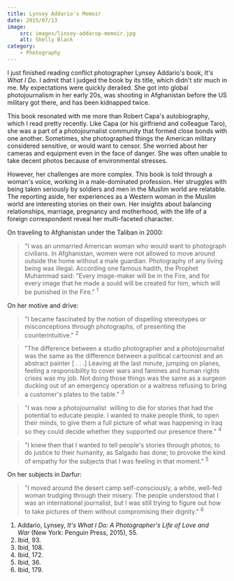 ```yaml
---
title: Lynsey Addario's Memoir
date: 2015/07/13
image:
    src: images/linsey-addarop-memoir.jpg
    alt: Shelly Black
category:
    - Photography
---
```


I just finished reading conflict photographer Lynsey Addario's book, _It's What I Do_. I admit that I judged the book by its title, which didn't stir much in me. My expectations were quickly derailed. She got into global photojournalism in her early 20s, was shooting in Afghanistan before the US military got there, and has been kidnapped twice.

This book resonated with me more than Robert Capa's autobiography, which I read pretty recently. Like Capa (or his girlfriend and colleague Taro), she was a part of a photojournalist community that formed close bonds with one another. Sometimes, she photographed things the American military considered sensitive, or would want to censor. She worried about her cameras and equipment even in the face of danger. She was often unable to take decent photos because of environmental stresses.

However, her challenges are more complex. This book is told through a woman's voice, working in a male-dominated profession. Her struggles with being taken seriously by soldiers and men in the Muslim world are relatable. The reporting aside, her experiences as a Western woman in the Muslim world are interesting stories on their own. Her insights about balancing relationships, marriage, pregnancy and motherhood, with the life of a foreign correspondent reveal her multi-faceted character.

On traveling to Afghanistan under the Taliban in 2000:

> "I was an unmarried American woman who would want to photograph civilians. In Afghanistan, women were not allowed to move around outside the home without a male guardian. Photography of any living being was illegal. According one famous hadith, the Prophet Muhammad said: "Every image-maker will be in the Fire, and for every image that he made a sould will be created for him, which will be punished in the Fire." <sup>1</sup>

On her motive and drive:

> "I became fascinated by the notion of dispelling stereotypes or misconceptions through photographs, of presenting the counterintuitive." <sup>2</sup>

> "The difference between a studio photographer and a photojournalist was the same as the difference between a political cartoonist and an abstract painter \[ . . .\] Leaving at the last minute, jumping on planes, feeling a responsibility to cover wars and famines and human rights crises was my job. Not doing those things was the same as a surgeon ducking out of an emergency operation or a waitress refusing to bring a customer's plates to the table." <sup>3</sup>

> "I was now a photojournalist  willing to die for stories that had the potential to educate people. I wanted to make people think, to open their minds, to give them a full picture of what was happening in Iraq so they could decide whether they supported our presence there." <sup>4</sup>

> "I knew then that I wanted to tell people's stories through photos; to do justice to their humanity, as Salgado has done; to provoke the kind of empathy for the subjects that I was feeling in that moment." <sup>5</sup>

On her subjects in Darfur:

> "I moved around the desert camp self-consciously, a white, well-fed woman trudging through their misery. The people understood that I was an international journalist, but I was still trying to figure out how to take pictures of them without compromising their dignity." <sup>6</sup>

1. Addario, Lynsey, *It's What I Do: A Photographer's Life of Love and War* (New York: Penguin Press, 2015), 55.
2. Ibid, 93.
3. Ibid, 108.
4. Ibid, 172.
5. Ibid, 36.
6. Ibid, 179.
